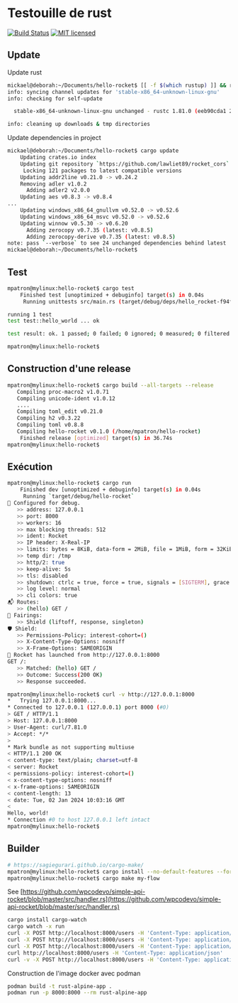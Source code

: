 # Testouille de rust

[![Build Status](https://github.com/mpatron/hello-rocket/workflows/Rust/badge.svg)](https://github.com/mpatron/hello-rocket/actions)
[![MIT licensed][mit-badge]][mit-url]

[mit-badge]: https://img.shields.io/badge/license-MIT-blue.svg
[mit-url]: https://github.com/cgbur/badge-maker/blob/master/LICENSE

## Update

Update rust

~~~bash
mickael@deborah:~/Documents/hello-rocket$ [[ -f $(which rustup) ]] && rustup upgrade || echo "Rust non installé"
info: syncing channel updates for 'stable-x86_64-unknown-linux-gnu'
info: checking for self-update

  stable-x86_64-unknown-linux-gnu unchanged - rustc 1.81.0 (eeb90cda1 2024-09-04)

info: cleaning up downloads & tmp directories
~~~

Update dependencies in project

~~~bash
mickael@deborah:~/Documents/hello-rocket$ cargo update
    Updating crates.io index
    Updating git repository `https://github.com/lawliet89/rocket_cors`
     Locking 121 packages to latest compatible versions
    Updating addr2line v0.21.0 -> v0.24.2
    Removing adler v1.0.2
      Adding adler2 v2.0.0
    Updating aes v0.8.3 -> v0.8.4
...
    Updating windows_x86_64_gnullvm v0.52.0 -> v0.52.6
    Updating windows_x86_64_msvc v0.52.0 -> v0.52.6
    Updating winnow v0.5.30 -> v0.6.20
      Adding zerocopy v0.7.35 (latest: v0.8.5)
      Adding zerocopy-derive v0.7.35 (latest: v0.8.5)
note: pass `--verbose` to see 24 unchanged dependencies behind latest
mickael@deborah:~/Documents/hello-rocket$
~~~

## Test

~~~bash
mpatron@mylinux:hello-rocket$ cargo test
    Finished test [unoptimized + debuginfo] target(s) in 0.04s
     Running unittests src/main.rs (target/debug/deps/hello_rocket-f94f7957440695b6)

running 1 test
test test::hello_world ... ok

test result: ok. 1 passed; 0 failed; 0 ignored; 0 measured; 0 filtered out; finished in 0.00s

mpatron@mylinux:hello-rocket$ 
~~~

## Construction d'une release

~~~bash
mpatron@mylinux:hello-rocket$ cargo build --all-targets --release 
   Compiling proc-macro2 v1.0.71
   Compiling unicode-ident v1.0.12
   ....
   Compiling toml_edit v0.21.0
   Compiling h2 v0.3.22
   Compiling toml v0.8.8
   Compiling hello-rocket v0.1.0 (/home/mpatron/hello-rocket)
    Finished release [optimized] target(s) in 36.74s
mpatron@mylinux:hello-rocket$ 
~~~

## Exécution

~~~bash
mpatron@mylinux:hello-rocket$ cargo run 
    Finished dev [unoptimized + debuginfo] target(s) in 0.04s
     Running `target/debug/hello-rocket`
🔧 Configured for debug.
   >> address: 127.0.0.1
   >> port: 8000
   >> workers: 16
   >> max blocking threads: 512
   >> ident: Rocket
   >> IP header: X-Real-IP
   >> limits: bytes = 8KiB, data-form = 2MiB, file = 1MiB, form = 32KiB, json = 1MiB, msgpack = 1MiB, string = 8KiB
   >> temp dir: /tmp
   >> http/2: true
   >> keep-alive: 5s
   >> tls: disabled
   >> shutdown: ctrlc = true, force = true, signals = [SIGTERM], grace = 2s, mercy = 3s
   >> log level: normal
   >> cli colors: true
📬 Routes:
   >> (hello) GET /
📡 Fairings:
   >> Shield (liftoff, response, singleton)
🛡️ Shield:
   >> Permissions-Policy: interest-cohort=()
   >> X-Content-Type-Options: nosniff
   >> X-Frame-Options: SAMEORIGIN
🚀 Rocket has launched from http://127.0.0.1:8000
GET /:
   >> Matched: (hello) GET /
   >> Outcome: Success(200 OK)
   >> Response succeeded.
~~~

~~~bash
mpatron@mylinux:hello-rocket$ curl -v http://127.0.0.1:8000
*   Trying 127.0.0.1:8000...
* Connected to 127.0.0.1 (127.0.0.1) port 8000 (#0)
> GET / HTTP/1.1
> Host: 127.0.0.1:8000
> User-Agent: curl/7.81.0
> Accept: */*
> 
* Mark bundle as not supporting multiuse
< HTTP/1.1 200 OK
< content-type: text/plain; charset=utf-8
< server: Rocket
< permissions-policy: interest-cohort=()
< x-content-type-options: nosniff
< x-frame-options: SAMEORIGIN
< content-length: 13
< date: Tue, 02 Jan 2024 10:03:16 GMT
< 
Hello, world!
* Connection #0 to host 127.0.0.1 left intact
mpatron@mylinux:hello-rocket$ 
~~~

## Builder

~~~bash
# https://sagiegurari.github.io/cargo-make/
mpatron@mylinux:hello-rocket$ cargo install --no-default-features --force cargo-make
mpatron@mylinux:hello-rocket$ cargo make my-flow
~~~

See
[https://github.com/wpcodevo/simple-api-rocket/blob/master/src/handler.rs](https://github.com/wpcodevo/simple-api-rocket/blob/master/src/handler.rs)

~~~bash
cargo install cargo-watch
cargo watch -x run
curl -X POST http://localhost:8000/users -H 'Content-Type: application/json' -d "{\"id\": 123,\"name\": \"toto\",\"email\": \"toto@toto.fr\"}"
curl -X POST http://localhost:8000/users -H 'Content-Type: application/json' -d "{\"id\": 456,\"name\": \"tutu\",\"email\": \"tutu@tutu.fr\"}"
curl -X POST http://localhost:8000/users -H 'Content-Type: application/json' -d "{\"id\": 789,\"name\": \"tata\",\"email\": \"tata@tata.fr\"}"
curl http://localhost:8000/users -H 'Content-Type: application/json'
curl -v -X POST http://localhost:8000/users -H 'Content-Type: application/json' -d "{\"id\": 124,\"name\": \"toto\",\"email\": \"toto@toto.fr\"}"
~~~

Construction de l'image docker avec podman

~~~bash
podman build -t rust-alpine-app .
podman run -p 8000:8000 --rm rust-alpine-app
~~~
